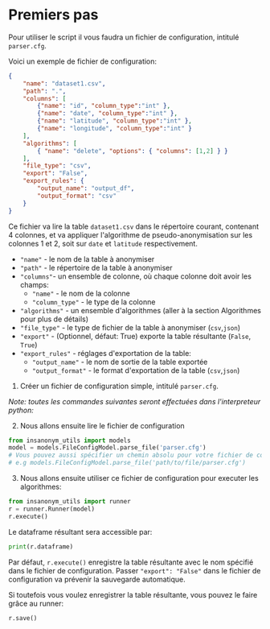 # Premiers pas

Pour utiliser le script il vous faudra un fichier de configuration, intitulé `parser.cfg`.

Voici un exemple de fichier de configuration:

```json
{
    "name": "dataset1.csv",
    "path": ".",
    "columns": [
        {"name": "id", "column_type":"int" },
        {"name": "date", "column_type":"int" },
        {"name": "latitude", "column_type":"int" },
        {"name": "longitude", "column_type":"int" }
    ],
    "algorithms": [
        { "name": "delete", "options": { "columns": [1,2] } }
    ],
    "file_type": "csv",
    "export": "False",
    "export_rules": {
        "output_name": "output_df",
        "output_format": "csv"
    }
}
```

Ce fichier va lire la table `dataset1.csv` dans le répertoire courant, contenant 4 colonnes, et va appliquer l'algorithme de pseudo-anonymisation sur les colonnes 1 et 2, soit sur `date` et `latitude` respectivement.

- `"name"` - le nom de la table à anonymiser
- `"path"` - le répertoire de la table à anonymiser
- `"columns"`- un ensemble de colonne, où chaque colonne doit avoir les champs:
    - `"name"` - le nom de la colonne
    - `"column_type"` - le type de la colonne 
- `"algorithms"` - un ensemble d'algorithmes (aller à la section Algorithmes pour plus de détails)
- `"file_type"` - le type de fichier de la table à anonymiser (`csv`,`json`)
- `"export"` - (Optionnel, défaut: True) exporte la table résultante (`False`, `True`)
- `"export_rules"` - réglages d'exportation de la table:
    - `"output_name"` - le nom de sortie de la table exportée
    - `"output_format"` - le format d'exportation de la table (`csv`,`json`)

1. Créer un fichier de configuration simple, intitulé `parser.cfg`.

*Note: toutes les commandes suivantes seront effectuées dans l'interpreteur python:*

2. Nous allons ensuite lire le fichier de configuration

```python
from insanonym_utils import models
model = models.FileConfigModel.parse_file('parser.cfg') 
# Vous pouvez aussi spécifier un chemin absolu pour votre fichier de configuration: 
# e.g models.FileConfigModel.parse_file('path/to/file/parser.cfg')
```

3. Nous allons ensuite utiliser ce fichier de configuration pour executer les algorithmes:

```python
from insanonym_utils import runner
r = runner.Runner(model)
r.execute()
```

Le dataframe résultant sera accessible par:
```python
print(r.dataframe)
```

Par défaut, `r.execute()` enregistre la table résultante avec le nom spécifié dans le fichier de configuration.
Passer `"export": "False"` dans le fichier de configuration va prévenir la sauvegarde automatique.

Si toutefois vous voulez enregistrer la table résultante, vous pouvez le faire grâce au runner:

```python
r.save()
```

